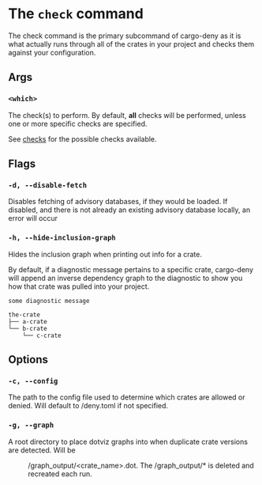 # The `check` command

The check command is the primary subcommand of cargo-deny as it is what actually
runs through all of the crates in your project and checks them against your
configuration.

## Args

### `<which>`

The check(s) to perform. By default, **all** checks will be performed, unless 
one or more specific checks are specified.

See [checks](../checks/README.md) for the possible checks available.

## Flags

### `-d, --disable-fetch`

Disables fetching of advisory databases, if they would be loaded. If disabled, 
and there is not already an existing advisory database locally, an error will 
occur

### `-h, --hide-inclusion-graph`

Hides the inclusion graph when printing out info for a crate.

By default, if a diagnostic message pertains to a specific crate, cargo-deny 
will append an inverse dependency graph to the diagnostic to show you how that 
crate was pulled into your project.

```
some diagnostic message

the-crate
├── a-crate
└── b-crate
    └── c-crate
```

## Options

### `-c, --config`

The path to the config file used to determine which crates are allowed or 
denied. Will default to <context>/deny.toml if not specified.

### `-g, --graph`

A root directory to place dotviz graphs into when duplicate crate versions are
detected. Will be <dir>/graph_output/<crate_name>.dot. The /graph_output/* is 
deleted and recreated each run.